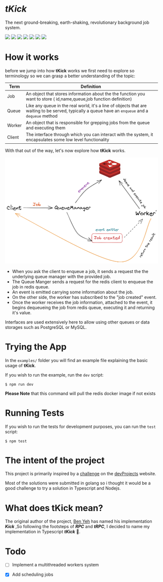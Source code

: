 # <span class="title">**_<span class="blue">t</span>Kick_**</span>

The next ground-breaking, earth-shaking, revolutionary background job system.

<div class="badges">
<img src="https://img.shields.io/badge/TypeScript-007ACC?style=for-the-badge&logo=typescript&logoColor=white">

<img src = "https://img.shields.io/badge/Node.js-43853D?style=for-the-badge&logo=node.js&logoColor=white">

<img src="https://img.shields.io/badge/redis-%23DD0031.svg?&style=for-the-badge&logo=redis&logoColor=white">
<img src="https://img.shields.io/badge/Jest-323330?style=for-the-badge&logo=Jest&logoColor=white">

<img src="https://img.shields.io/badge/prettier-1A2C34?style=for-the-badge&logo=prettier&logoColor=F7BA3E">

<img src="https://img.shields.io/badge/eslint-3A33D1?style=for-the-badge&logo=eslint&logoColor=white">

<img src="https://img.shields.io/badge/GIT-E44C30?style=for-the-badge&logo=git&logoColor=white">
</div>

# How it works

before we jump into how **tKick** works we first need to explore so terminology so we can grasp a better understanding of the topic:

| Term   | Definition                                                                                                                                         |
| ------ | -------------------------------------------------------------------------------------------------------------------------------------------------- |
| Job    | An object that stores information about the the function you want to store ( id,name,queue,job function definition)                                |
| Queue  | Like any queue in the real world, it's a line of objects that are waiting to be served, typically a queue have an `enqueue` and a `dequeue` method |
| Worker | An object that is responsible for grepping jobs from the queue and executing them                                                                  |
| Client | The interface through which you can interact with the system, it encapsulates some low level functionality                                         |

With that out of the way, let's now explore how **tKick** works.

![illustration](./docs/illustration.png)

-   When you ask the client to enqueue a job, it sends a request the the underlying queue manager with the provided job.
-   The Queue Manger sends a request for the redis client to enqueue the job in redis queue.
-   An event is emitted carrying some information about the job.
-   On the other side, the worker has subscribed to the "job created" event.
-   Once the worker receives the job information, attached to the event, it begins dequeueing the job from redis queue, executing it and returning it's value.

Interfaces are used extensively here to allow using other queues or data storages such as PostgreSQL or MySQL.

# Trying the App

In the `examples/` folder you will find an example file explaining the basic usage of **tKick**.

If you wish to run the example, run the `dev` script:

```console
$ npm run dev
```

**Please Note** that this command will pull the redis docker image if not exists

# Running Tests

If you wish to run the tests for development purposes, you can run the `test` script:

```console
$ npm test
```

# The intent of the project

This project is primarily inspired by a [challenge]("https://www.codementor.io/projects/tool/background-job-system-atx32exogo") on the [devProjects]("https://www.codementor.io/projects") website.

Most of the solutions were submitted in golang so i thought it would be a good challenge to try a solution in Typescript and Nodejs.

# What does **tKick** mean?

The original author of the project, [Ben Yeh](https://github.com/ocowchun) has named his implementation _**Kick**_ ,So following the footsteps of _**RPC**_ and _**tRPC**_, I decided to name my implementation in Typescript _**tKick**_ 👀.

# Todo

-   [ ] Implement a multithreaded workers system

-   [x] Add scheduling jobs

<!-- <style>
    img{
        border-radius:1rem;
    }
    .badges{
        display:flex;
        flex-wrap:wrap;
        gap:0.5rem;
        margin:1rem 0
    }
    .title{
        display:flex;
        justify-content:center;
        font-size:50px;
    }
    .blue{
        color:#0563a6;
    }
</style> -->

